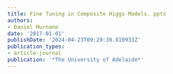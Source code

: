 ```yaml
---
title: Fine Tuning in Composite Higgs Models. pptx
authors:
- Daniel Murnane
date: '2017-01-01'
publishDate: '2024-04-23T09:29:39.810933Z'
publication_types:
- article-journal
publication: '*The University of Adelaide*'
---
```

